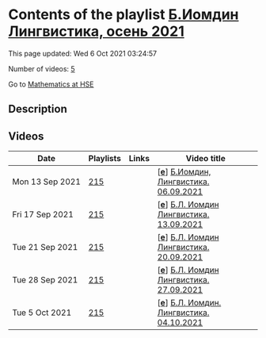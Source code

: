 # Contents of the playlist [Б.Иомдин Лингвистика, осень 2021](https://www.youtube.com/playlist?list=PLq3E5oubNNoD6AfR2K_GKWiQ0AMalCqID)

This page updated: Wed 6 Oct 2021 03:24:57

Number of videos: [5](#videos)

Go to [Mathematics at HSE](../README.md)

## Description



## Videos

|Date|Playlists|Links|Video title|
|---|---|---|---|
| Mon&nbsp;13&nbsp;Sep&nbsp;2021 | [215](../playlists/215 "Б.Иомдин Лингвистика, осень 2021") |  | [[**e**](https://studio.youtube.com/video/2Kr9Uvq4U8M/edit "Edit")] [Б.Иомдин, Лингвистика. 06.09.2021](https://www.youtube.com/watch?v=2Kr9Uvq4U8M&list=PLq3E5oubNNoD6AfR2K_GKWiQ0AMalCqID) |
| Fri&nbsp;17&nbsp;Sep&nbsp;2021 | [215](../playlists/215 "Б.Иомдин Лингвистика, осень 2021") |  | [[**e**](https://studio.youtube.com/video/G_mF36OaH2w/edit "Edit")] [Б.Л.  Иомдин Лингвистика. 13.09.2021](https://www.youtube.com/watch?v=G_mF36OaH2w&list=PLq3E5oubNNoD6AfR2K_GKWiQ0AMalCqID) |
| Tue&nbsp;21&nbsp;Sep&nbsp;2021 | [215](../playlists/215 "Б.Иомдин Лингвистика, осень 2021") |  | [[**e**](https://studio.youtube.com/video/RiL2KELegio/edit "Edit")] [Б.Л.  Иомдин Лингвистика. 20.09.2021](https://www.youtube.com/watch?v=RiL2KELegio&list=PLq3E5oubNNoD6AfR2K_GKWiQ0AMalCqID) |
| Tue&nbsp;28&nbsp;Sep&nbsp;2021 | [215](../playlists/215 "Б.Иомдин Лингвистика, осень 2021") |  | [[**e**](https://studio.youtube.com/video/GJZTMHgxfUU/edit "Edit")] [Б.Л.  Иомдин Лингвистика. 27.09.2021](https://www.youtube.com/watch?v=GJZTMHgxfUU&list=PLq3E5oubNNoD6AfR2K_GKWiQ0AMalCqID) |
| Tue&nbsp;5&nbsp;Oct&nbsp;2021 | [215](../playlists/215 "Б.Иомдин Лингвистика, осень 2021") |  | [[**e**](https://studio.youtube.com/video/rWvWaHcTQLg/edit "Edit")] [Б.Л. Иомдин. Лингвистика. 04.10.2021](https://www.youtube.com/watch?v=rWvWaHcTQLg&list=PLq3E5oubNNoD6AfR2K_GKWiQ0AMalCqID) |
